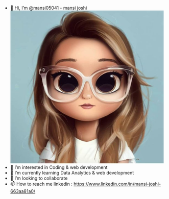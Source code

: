- 👋 Hi, I’m @mansi05041 - mansi joshi
![](./cartoon-girl-images.jpg)
- 👀 I’m interested in Coding & web development 
- 🌱 I’m currently learning Data Analytics & web development
- 💞️ I’m looking to collaborate 
- 📫 How to reach me linkedin : https://www.linkedin.com/in/mansi-joshi-663aa81a0/


